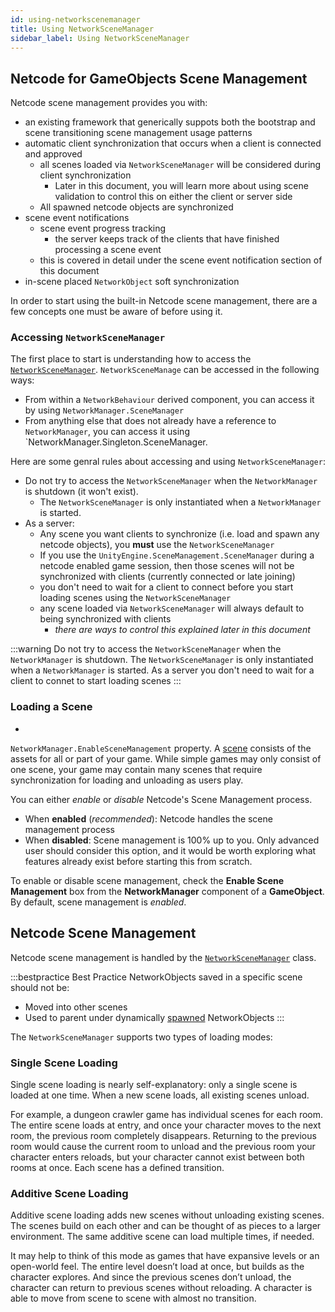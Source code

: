 ```yaml
---
id: using-networkscenemanager
title: Using NetworkSceneManager
sidebar_label: Using NetworkSceneManager
---
```


## Netcode for GameObjects Scene Management

Netcode scene management provides you with:
- an existing framework that generically suppots both the bootstrap and scene transitioning scene management usage patterns
- automatic client synchronization that occurs when a client is connected and approved  
  - all scenes loaded via `NetworkSceneManager` will be considered during client synchronization
    - Later in this document, you will learn more about using scene validation to control this on either the client or server side
  - All spawned netcode objects are synchronized
- scene event notifications   
  - scene event progress tracking
    - the server keeps track of the clients that have finished processing a scene event
  - this is covered in detail under the scene event notification section of this document
 - in-scene placed `NetworkObject` soft synchronization
  
In order to start using the built-in Netcode scene management, there are a few concepts one must be aware of before using it.  

### Accessing `NetworkSceneManager`
The first place to start is understanding how to access the [`NetworkSceneManager`](https://docs-multiplayer.unity3d.com/netcode/current/api/Unity.Netcode.NetworkSceneManager).  `NetworkSceneManage` can be accessed in the following ways:
-  From within a `NetworkBehaviour` derived component, you can access it by using `NetworkManager.SceneManager`
-  From anything else that does not already have a reference to `NetworkManager`, you can access it using `NetworkManager.Singleton.SceneManager.

Here are some genral rules about accessing and using `NetworkSceneManager`:
- Do not try to access the `NetworkSceneManager` when the `NetworkManager` is shutdown (it won't exist).
  - The `NetworkSceneManager` is only instantiated when a `NetworkManager` is started.
- As a server:
  -  Any scene you want clients to synchronize (i.e. load and spawn any netcode objects), you **must** use the `NetworkSceneManager`
    - If you use the `UnityEngine.SceneManagement.SceneManager` during a netcode enabled game session, then those scenes will not be synchronized with clients (currently connected or late joining)
  -  you don't need to wait for a client to connect before you start loading scenes using the `NetworkSceneManager`
    - any scene loaded via `NetworkSceneManager` will always default to being synchronized with clients
      - _there are ways to control this explained later in this document_

:::warning
Do not try to access the `NetworkSceneManager` when the `NetworkManager` is shutdown.  The `NetworkSceneManager` is only instantiated when a `NetworkManager` is started.  As a server you don't need to wait for a client to connet to start loading scenes
:::

### Loading a Scene

- 

`NetworkManager.EnableSceneManagement` property. A [scene](https://docs.unity3d.com/2021.1/Documentation/Manual/CreatingScenes.html) consists of the assets for all or part of your game. While simple games may only consist of one scene, your game may contain many scenes that require synchronization for loading and unloading as users play.

You can either *enable* or *disable* Netcode's Scene Management process.
* When **enabled** (*recommended*): Netcode handles the scene management process
* When **disabled**: Scene management is 100% up to you. Only advanced user should consider this option, and it would be worth exploring what features already exist before starting this from scratch.

To enable or disable scene management, check the **Enable Scene Management** box from the **NetworkManager** component of a **GameObject**. By default, scene management is *enabled*.

## Netcode Scene Management

Netcode scene management is handled by the [`NetworkSceneManager`](../api/Unity.Netcode.NetworkSceneManager.md) class.

:::bestpractice Best Practice
NetworkObjects saved in a specific scene should not be:
* Moved into other scenes
* Used to parent under dynamically [spawned](object-spawning.md) NetworkObjects
:::

The `NetworkSceneManager` supports two types of loading modes:

### Single Scene Loading
Single scene loading is nearly self-explanatory: only a single scene is loaded at one time. When a new scene loads, all existing scenes unload.

For example, a dungeon crawler game has individual scenes for each room. The entire scene loads at entry, and once your character moves to the next room, the previous room completely disappears. Returning to the previous room would cause the current room to unload and the previous room your character enters reloads, but your character cannot exist between both rooms at once. Each scene has a defined transition.

### Additive Scene Loading

Additive scene loading adds new scenes without unloading existing scenes. The scenes build on each other and can be thought of as pieces to a larger environment. The same additive scene can load multiple times, if needed.

It may help to think of this mode as games that have expansive levels or an open-world feel. The entire level doesn’t load at once, but builds as the character explores. And since the previous scenes don’t unload, the character can return to previous scenes without reloading. A character is able to move from scene to scene with almost no transition.

<!-- Explore the [Netcode Scene Management Golden Path](link) for step-by-step examples of additive scene loading and management. -->